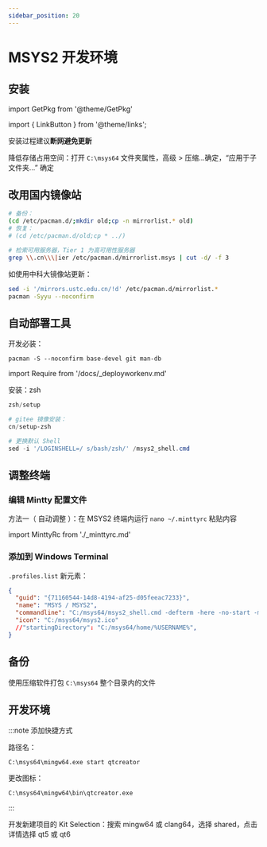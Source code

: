 ```yaml
---
sidebar_position: 20
---
```


# MSYS2 开发环境

## 安装

import GetPkg from '@theme/GetPkg'

<GetPkg name='msys2' winget />

import { LinkButton } from '@theme/links';

<p>
<LinkButton icon name="国内镜像站" outline href="https://mirrorz.org/list/msys2" />
</p>

安装过程建议**断网避免更新**

降低存储占用空间：打开 `C:\msys64` 文件夹属性，高级 > 压缩...确定，“应用于子文件夹...” 确定

## 改用国内镜像站

```bash
# 备份：
(cd /etc/pacman.d/;mkdir old;cp -n mirrorlist.* old)
# 恢复：
# (cd /etc/pacman.d/old;cp * ../)

# 检索可用服务器，Tier 1 为高可用性服务器
grep \\.cn\\\|ier /etc/pacman.d/mirrorlist.msys | cut -d/ -f 3
```

如使用中科大镜像站更新：

```bash
sed -i '/mirrors.ustc.edu.cn/!d' /etc/pacman.d/mirrorlist.*
pacman -Syyu --noconfirm
```

## 自动部署工具

开发必装：

    pacman -S --noconfirm base-devel git man-db

import Require from '/docs/\_deployworkenv.md'

<Require />

安装：zsh

```powershell
zsh/setup

# gitee 镜像安装：
cn/setup-zsh

# 更换默认 Shell
sed -i '/LOGINSHELL=/ s/bash/zsh/' /msys2_shell.cmd
```

## 调整终端

### 编辑 Mintty 配置文件

方法一（ 自动调整 ）：在 MSYS2 终端内运行 `nano ~/.minttyrc` 粘贴内容

import MinttyRc from './_minttyrc.md'

<MinttyRc/>

### 添加到 Windows Terminal

`.profiles.list` 新元素：

```json
{
  "guid": "{71160544-14d8-4194-af25-d05feeac7233}",
  "name": "MSYS / MSYS2",
  "commandline": "C:/msys64/msys2_shell.cmd -defterm -here -no-start -msys",
  "icon": "C:/msys64/msys2.ico"
  //"startingDirectory": "C:/msys64/home/%USERNAME%",
}
```

## 备份

使用压缩软件打包 `C:\msys64` 整个目录内的文件

## 开发环境

<!--
### [QT](https://wiki.qt.io/MSYS2)

可选事项：qt5 或 qt6, clang

```bash
# 基础
pacman -S --noconfirm mingw-w64-x86_64-toolchain mingw-w64-x86_64-qt-creator cmake

# 选择 Qt 版本
pacman -S --noconfirm mingw-w64-x86_64-qt5
pacman -S --noconfirm mingw-w64-x86_64-qt6

# 选择编译器
pacman -S --noconfirm mingw-w64-clang-x86_64-clang

```
-->

:::note 添加快捷方式

路径名：

    C:\msys64\mingw64.exe start qtcreator

更改图标：

    C:\msys64\mingw64\bin\qtcreator.exe

:::

开发新建项目的 Kit Selection：搜索 mingw64 或 clang64，选择 shared，点击详情选择 qt5 或 qt6
